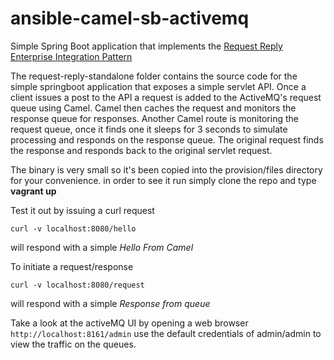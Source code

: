 # ansible-camel-sb-activemq

Simple Spring Boot application that implements the [Request Reply Enterprise Integration Pattern](http://www.enterpriseintegrationpatterns.com/patterns/messaging/RequestReply.html)

The request-reply-standalone folder contains the source code for the simple springboot application that exposes a simple servlet API.  Once a client issues a post to the API a request is added to the ActiveMQ's request queue using Camel.  Camel then caches the request and monitors the response queue for responses.  Another Camel route is monitoring the request queue, once it finds one it sleeps for 3 seconds to simulate processing and responds on the response queue.  The original request finds the response and responds back to the original servlet request.

The binary is very small so it's been copied into the provision/files directory for your convenience.  in order to see it run simply clone the repo and type **vagrant up**

Test it out by issuing a curl request
``` shell
curl -v localhost:8080/hello
```
will respond with a simple *Hello From Camel*

To initiate a request/response 
``` shell
curl -v localhost:8080/request
```
will respond with a simple *Response from queue*

Take a look at the activeMQ UI by opening a web browser `http://localhost:8161/admin` use the default credentials of admin/admin to view the traffic on the queues.
